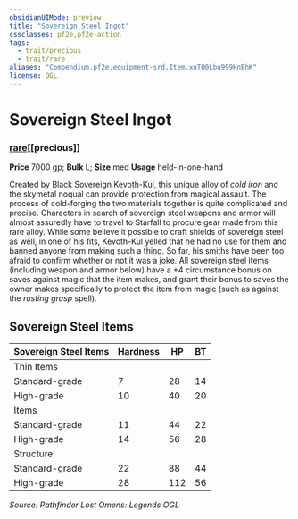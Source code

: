 ```yaml
---
obsidianUIMode: preview
title: "Sovereign Steel Ingot"
cssclasses: pf2e,pf2e-action
tags:
  - trait/precious
  - trait/rare
aliases: "Compendium.pf2e.equipment-srd.Item.xuTO0Lbu999HnBhK"
license: OGL
---
```

# Sovereign Steel Ingot

### [rare](rare "Rare Rarity Trait")[[precious]]


**Price** 7000 gp; 
**Bulk** L; **Size** med
**Usage** held-in-one-hand

Created by Black Sovereign Kevoth-Kul, this unique alloy of _cold iron_ and the skymetal noqual can provide protection from magical assault. The process of cold-forging the two materials together is quite complicated and precise. Characters in search of sovereign steel weapons and armor will almost assuredly have to travel to Starfall to procure gear made from this rare alloy. While some believe it possible to craft shields of sovereign steel as well, in one of his fits, Kevoth-Kul yelled that he had no use for them and banned anyone from making such a thing. So far, his smiths have been too afraid to confirm whether or not it was a joke. All sovereign steel items (including weapon and armor below) have a +4 circumstance bonus on saves against magic that the item makes, and grant their bonus to saves the owner makes specifically to protect the item from magic (such as against the _rusting grasp_ spell).

## Sovereign Steel Items

  

| Sovereign Steel Items | Hardness | HP | BT |
| --- | --- | --- | --- |
| Thin Items |  |  |  |
| Standard-grade | 7 | 28 | 14 |
| High-grade | 10 | 40 | 20 |
| Items |  |  |  |
| Standard-grade | 11 | 44 | 22 |
| High-grade | 14 | 56 | 28 |
| Structure |  |  |  |
| Standard-grade | 22 | 88 | 44 |
| High-grade | 28 | 112 | 56 |

*Source: Pathfinder Lost Omens: Legends*
*OGL*